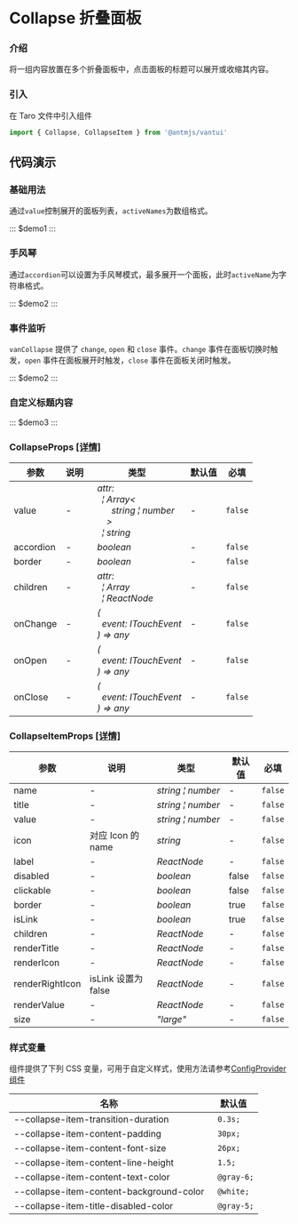 # Collapse 折叠面板

### 介绍

将一组内容放置在多个折叠面板中，点击面板的标题可以展开或收缩其内容。

### 引入

在 Taro 文件中引入组件

```js
import { Collapse, CollapseItem } from '@antmjs/vantui'
```

## 代码演示

### 基础用法

通过`value`控制展开的面板列表，`activeNames`为数组格式。

::: $demo1 :::

### 手风琴

通过`accordion`可以设置为手风琴模式，最多展开一个面板，此时`activeName`为字符串格式。

::: $demo2 :::

### 事件监听

`vanCollapse` 提供了 `change`, `open` 和 `close` 事件。`change` 事件在面板切换时触发，`open` 事件在面板展开时触发，`close` 事件在面板关闭时触发。

::: $demo2 :::

### 自定义标题内容

::: $demo3 :::

### CollapseProps [[详情]](https://github.com/AntmJS/vantui/tree/main/packages/vantui/types/collapse.d.ts)

| 参数      | 说明 | 类型                                                                                                                                                                                                                                                      | 默认值 | 必填    |
| --------- | ---- | --------------------------------------------------------------------------------------------------------------------------------------------------------------------------------------------------------------------------------------------------------- | ------ | ------- |
| value     | -    | _&nbsp;&nbsp;attr:<br/>&nbsp;&nbsp;&nbsp;&nbsp;&brvbar;&nbsp;Array<<br/>&nbsp;&nbsp;&nbsp;&nbsp;&nbsp;&nbsp;&nbsp;&nbsp;string&nbsp;&brvbar;&nbsp;number<br/>&nbsp;&nbsp;&nbsp;&nbsp;&nbsp;&nbsp;><br/>&nbsp;&nbsp;&nbsp;&nbsp;&brvbar;&nbsp;string<br/>_ | -      | `false` |
| accordion | -    | _&nbsp;&nbsp;boolean<br/>_                                                                                                                                                                                                                                | -      | `false` |
| border    | -    | _&nbsp;&nbsp;boolean<br/>_                                                                                                                                                                                                                                | -      | `false` |
| children  | -    | _&nbsp;&nbsp;attr:<br/>&nbsp;&nbsp;&nbsp;&nbsp;&brvbar;&nbsp;Array<ReactNode><br/>&nbsp;&nbsp;&nbsp;&nbsp;&brvbar;&nbsp;ReactNode<br/>_                                                                                                                   | -      | `false` |
| onChange  | -    | _&nbsp;&nbsp;(<br/>&nbsp;&nbsp;&nbsp;&nbsp;event:&nbsp;ITouchEvent<br/>&nbsp;&nbsp;)&nbsp;=>&nbsp;any<br/>_                                                                                                                                               | -      | `false` |
| onOpen    | -    | _&nbsp;&nbsp;(<br/>&nbsp;&nbsp;&nbsp;&nbsp;event:&nbsp;ITouchEvent<br/>&nbsp;&nbsp;)&nbsp;=>&nbsp;any<br/>_                                                                                                                                               | -      | `false` |
| onClose   | -    | _&nbsp;&nbsp;(<br/>&nbsp;&nbsp;&nbsp;&nbsp;event:&nbsp;ITouchEvent<br/>&nbsp;&nbsp;)&nbsp;=>&nbsp;any<br/>_                                                                                                                                               | -      | `false` |

### CollapseItemProps [[详情]](https://github.com/AntmJS/vantui/tree/main/packages/vantui/types/collapse.d.ts)

| 参数            | 说明                | 类型                                                | 默认值 | 必填    |
| --------------- | ------------------- | --------------------------------------------------- | ------ | ------- |
| name            | -                   | _&nbsp;&nbsp;string&nbsp;&brvbar;&nbsp;number<br/>_ | -      | `false` |
| title           | -                   | _&nbsp;&nbsp;string&nbsp;&brvbar;&nbsp;number<br/>_ | -      | `false` |
| value           | -                   | _&nbsp;&nbsp;string&nbsp;&brvbar;&nbsp;number<br/>_ | -      | `false` |
| icon            | 对应 Icon 的 name   | _&nbsp;&nbsp;string<br/>_                           | -      | `false` |
| label           | -                   | _&nbsp;&nbsp;ReactNode<br/>_                        | -      | `false` |
| disabled        | -                   | _&nbsp;&nbsp;boolean<br/>_                          | false  | `false` |
| clickable       | -                   | _&nbsp;&nbsp;boolean<br/>_                          | false  | `false` |
| border          | -                   | _&nbsp;&nbsp;boolean<br/>_                          | true   | `false` |
| isLink          | -                   | _&nbsp;&nbsp;boolean<br/>_                          | true   | `false` |
| children        | -                   | _&nbsp;&nbsp;ReactNode<br/>_                        | -      | `false` |
| renderTitle     | -                   | _&nbsp;&nbsp;ReactNode<br/>_                        | -      | `false` |
| renderIcon      | -                   | _&nbsp;&nbsp;ReactNode<br/>_                        | -      | `false` |
| renderRightIcon | isLink 设置为 false | _&nbsp;&nbsp;ReactNode<br/>_                        | -      | `false` |
| renderValue     | -                   | _&nbsp;&nbsp;ReactNode<br/>_                        | -      | `false` |
| size            | -                   | _&nbsp;&nbsp;"large"<br/>_                          | -      | `false` |

### 样式变量

组件提供了下列 CSS 变量，可用于自定义样式，使用方法请参考[ConfigProvider 组件](https://antmjs.github.io/vantui/#/config-provider)

| 名称                                     | 默认值      |
| ---------------------------------------- | ----------- |
| --collapse-item-transition-duration      | ` 0.3s;`    |
| --collapse-item-content-padding          | ` 30px;`    |
| --collapse-item-content-font-size        | ` 26px;`    |
| --collapse-item-content-line-height      | ` 1.5;`     |
| --collapse-item-content-text-color       | ` @gray-6;` |
| --collapse-item-content-background-color | ` @white;`  |
| --collapse-item-title-disabled-color     | ` @gray-5;` |
